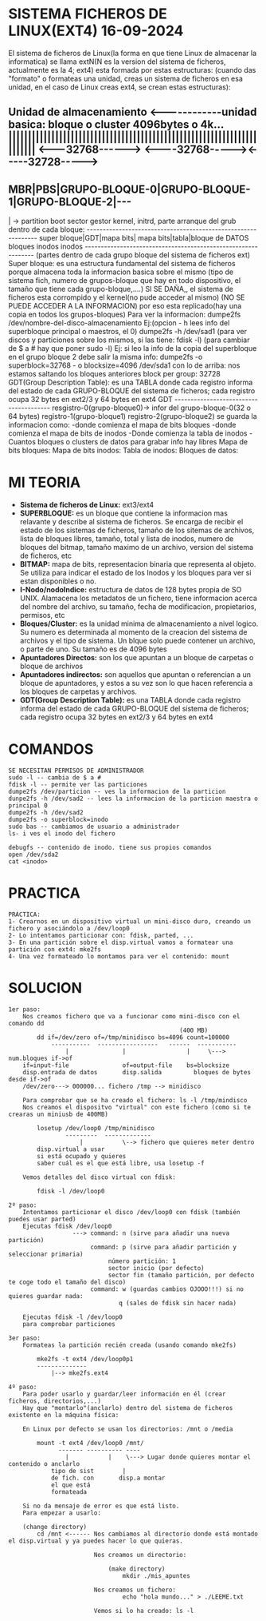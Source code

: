 #  SISTEMA FICHEROS DE LINUX(EXT4) 16-09-2024
  El sistema de ficheros de Linux(la forma en que tiene Linux de almacenar la informatica) se llama extN(N es la version del sistema de ficheros, actualmente es la 4; ext4) esta formada por estas estructuras: (cuando das "formato" o formateas una unidad, creas un sistema de ficheros en esa unidad, en el caso de Linux creas ext4,  se crean estas estructuras):

  Unidad de almacenamiento
  <------------unidad basica: bloque o cluster 4096bytes o 4k...
  |||||||||||||||||||||||||||||||||||||||||||||||||||||||||||||||||||||||
  <---32768------> <----32768-----><-----32728----->
  -----------------------------------------------------------------------
  MBR|PBS|GRUPO-BLOQUE-0|GRUPO-BLOQUE-1|GRUPO-BLOQUE-2|---
  -----------------------------------------------------------------------
  |  \-> partition boot sector
  gestor kernel, initrd, parte
  arranque del grub                                 dentro de cada bloque:
                                            --------------------------------------------------------------
                                            super bloque|GDT|mapa bits| mapa bits|tabla|bloque de DATOS
                                                                    bloques      inodos    inodos
                                            --------------------------------------------------------------
    (partes dentro de cada grupo bloque del sistema de ficheros ext)
    Super bloque: es una estructura fundamental del sistema de ficheros porque almacena toda la informacion basica sobre el mismo (tipo de sistema fich, numero de grupos-bloque que hay en todo dispositivo, el tamaño que tiene cada grupo-bloque,....)
    SI SE DAÑA,, el sistema de ficheros esta corrompido y el kernel(no pude acceder al mismo)
    (NO SE PUEDE ACCEDER A LA INFORMACION) por eso esta replicado(hay una copia en todos los grupos-bloques)
Para ver la informacion: dumpe2fs /dev/nombre-del-disco-almacenamiento
Ej:(opcion - h lees info del superbloque principal o maestros, el 0)
    dumpe2fs -h /dev/sad1
    (para ver discos y particiones sobre los mismos, si las tiene: fdisk -l)
    (para cambiar de $ a # hay que poner sudo -l)
    Ej: si leo la info de la copia del superbloque en el grupo bloque 2 debe salir la misma info:
      dumpe2fs -o superblock=32768 - o blocksize=4096 /dev/sda1
      con lo de arriba: nos estamos saltando los bloques anteriores
      block per group: 32728
      GDT(Group Description Table): es una TABLA donde cada registro informa del estado de cada GRUPO-BLOQUE del sistema de ficheros; cada registro ocupa 32 bytes en ext2/3 y 64 bytes en ext4
      GDT
      ---------------------------------------
      resgistro-0(grupo-bloque0)-> infor del grupo-bloque-0(32 o 64 bytes)
      registro-1(grupo-bloque1) 
      registro-2(grupo-bloque2)
      se guarda la informacion como:
        -donde comienza el mapa de bits bloques
        -donde comienza el mapa de bits de inodos
        -Donde comienza la tabla de inodos
        -Cuantos bloques o clusters de datos para grabar info hay libres
      Mapa de bits bloques:
      Mapa de bits inodos:
      Tabla de inodos:
      Bloques de datos:
      
# MI TEORIA
  - **Sistema de ficheros de Linux:** ext3/ext4
  - **SUPERBLOQUE:** es un bloque que contiene la informacion mas relavante y describe al sistema de ficheros. Se encarga de recibir el estado de los sistemas de ficheros, tamaño de los sitemas de archivos, lista de bloques libres, tamaño, total y lista de inodos, numero de bloques del bitmap, tamaño maximo de un archivo, version del sistema de ficheros, etc
  - **BITMAP:** mapa de bits, representacion binaria que representa al objeto. Se utiliza para indicar el estado de los Inodos y los bloques para ver si estan disponibles o no.
  - **I-Nodo/nodoIndice:** estructura de datos de 128 bytes propia de SO UNIX. Alamacena los metadatos de un fichero, tiene informacion acerca del nombre del archivo, su tamaño, fecha de modificacion, propietarios, permisos, etc 
  - **Bloques/Cluster:** es la unidad minima de almacenamiento a nivel logico. Su numero es determinada al momento de la creacion del sistema de archivos y el tipo de sistema. Un blque solo puede contener un archivo, o parte de uno. Su tamaño es de 4096 bytes
  - **Apuntadores Directos:** son los que apuntan a un bloque de carpetas o bloque de archivos
  - **Apuntadores indirectos:** son aquellos que apuntan o referencian a un bloque de apuntadores, y estos a su vez son lo que hacen referencia a los bloques de carpetas y archivos.
  - **GDT(Group Description Table):** es una TABLA donde cada registro informa del estado de cada GRUPO-BLOQUE del sistema de ficheros; cada registro ocupa 32 bytes en ext2/3 y 64 bytes en ext4

# COMANDOS
    SE NECESITAN PERMISOS DE ADMINISTRADOR
    sudo -l -- cambia de $ a #
    fdisk -l -- permite ver las particiones
    dumpe2fs /dev/particion -- ves la informacion de la particion
    dunpe2fs -h /dev/sad2 -- lees la informacion de la particion maestra o principal 0
    dumpe2fs -h /dev/sad2
    dumpe2fs -o superblock=inodo
    sudo bas -- cambiamos de usuario a administrador
    ls- i ves el inodo del fichero
    
    debugfs -- contenido de inodo. tiene sus propios comandos
    open /dev/sda2
    cat <inodo>

# PRACTICA
    PRÁCTICA:
	1- Crearnos en un dispositivo virtual un mini-disco duro, creando un fichero y asociándolo a /dev/loop0
	2- Lo intentamos particionar con: fdisk, parted, ...
	3- En una partición sobre el disp.virtual vamos a formatear una partición con ext4: mke2fs
	4- Una vez formateado lo montamos para ver el contenido: mount

# SOLUCION
    1er paso:
		Nos creamos fichero que va a funcionar como mini-disco con el comando dd
													(400 MB)
			dd if=/dev/zero of=/tmp/minidisco bs=4096 count=100000
				-----------	 -----------------	 ------  -----------
					|				|				  |		\---> num.bloques if->of
		if=input-file				of=output-file	  bs=blocksize
		disp.entrada de datos		disp.salida			bloques de bytes desde if->of
		/dev/zero---> 000000...	fichero /tmp --> minidisco

		Para comprobar que se ha creado el fichero: ls -l /tmp/mindisco
		Nos creamos el dispositvo "virtual" con este fichero (como si te crearas un miniusb de 400MB)

			losetup /dev/loop0 /tmp/minidisco
					---------  -------------
						|			\--> fichero que quieres meter dentro
			disp.virtual a usar	  
			si está ocupado y quieres
			saber cuál es el que está libre, usa losetup -f

		Vemos detalles del disco virtual con fdisk:
			
			fdisk -l /dev/loop0

    2º paso:
		Intentamos particionar el disco /dev/loop0 con fdisk (también puedes usar parted)
		Ejecutas fdisk /dev/loop0
					  ---> command: n (sirve para añadir una nueva partición)
						   command: p (sirve para añadir partición y seleccionar primaria)
								número partición: 1
								sector inicio (por defecto)
								sector fin (tamaño partición, por defecto te coge todo el tamaño del disco)
						   command: w (guardas cambios OJOOO!!!) si no quieres guardar nada:
								   q (sales de fdisk sin hacer nada)

		Ejecutas fdisk -l /dev/loop0
		para comprobar particiones

    3er paso:
		Formateas la partición recién creada (usando comando mke2fs)
	
			mke2fs -t ext4 /dev/loop0p1
			--------------
				|--> mke2fs.ext4

    4º paso:
		Para poder usarlo y guardar/leer información en él (crear ficheros, directorios,...)
		Hay que "montarlo"(anclarlo) dentro del sistema de ficheros existente en la máquina física:

		En Linux por defecto se usan los directorios: /mnt o /media

			mount -t ext4 /dev/loop0 /mnt/
				  ------- ---------- ----
					|			|	 \---> Lugar donde quieres montar el contenido o anclarlo
				tipo de sist		|
				de fich. con	   disp.a montar
				el que está
				formateada

		Si no da mensaje de error es que está listo.
		Para empezar a usarlo:
			
		(change directory)
			cd /mnt <------ Nos cambiamos al directorio donde está montado el disp.virtual y ya puedes hacer lo que quieras.

							Nos creamos un directorio:
								
								(make directory)
									mkdir ./mis_apuntes
								
							Nos creamos un fichero:
									echo "hola mundo..." > ./LEEME.txt

							Vemos si lo ha creado: ls -l
